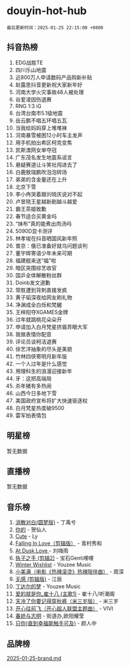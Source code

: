 # douyin-hot-hub

`最后更新时间：2025-01-25 22:15:00 +0800`

## 抖音热榜

1. EDG战胜TE
1. 四川乐山地震
1. 近800万人申请数码产品购新补贴
1. 赵露思抖音更新祝大家新年好
1. 河南大学火灾事故48人被处理
1. 谷爱凌因伤退赛
1. RNG 1:3 iG
1. 台湾台南市5.1级地震
1. 岳云鹏不唱五环唱五瓦
1. 当我给妈妈穿上堆堆袜
1. 河南暴雪被困12小时车主发声
1. 用手机拍出希区柯克变焦
1. 凯斯澳网女单夺冠
1. 广东茂名发生地震系谣言
1. 悬疑赛道让斗笑社闯进去了
1. 白鹿敖瑞鹏吹泡泡转场
1. 弟弟的含金量还在上升
1. 北京下雪
1. 李小冉哭着跟刘晓庆说对不起
1. 卢昱晓王星越新剧越斗越爱
1. 霸王茶姬致歉
1. 春节适合买黄金吗
1. “抹布”真的能煮出肉汤吗
1. 5090D显卡测评
1. 林孝埈在抖音晒国风新年照
1. 普京：俄已准备好就乌问题谈判
1. 董宇辉寄语少年未来可期
1. 福建舰来送“福”啦
1. 暗区突围综艺收官
1. 国乒全体解散粉丝群
1. Doinb发文道歉
1. 常胜遭到背刺直接发疯
1. 黄子韬深夜给网友刷礼物
1. 净渊成全白烁和梵樾
1. 王梓阳夺XGAMES金牌
1. 过年就跳桃花朵朵开
1. 申请加入白月梵星挤眉弄眼大军
1. 我做表情你配音
1. 评论员谈柯洁退赛
1. 徐艺洋抽象的尽头是美貌
1. 竹林四侠寄明月新年版
1. 一个人过年是什么感觉
1. 用理科生的浪漫迎接新年
1. 牙：这把高端局
1. 杀年猪有多热闹
1. 山西今日多地下雪
1. 美国政府宣布将扩大快速驱逐权
1. 白月梵星热度破9500
1. 雷军拍表情包

## 明星榜

暂无数据

## 直播榜

暂无数据

## 音乐榜

1. [消散对白(圆梦版)](https://sf3-cdn-tos.douyinstatic.com/obj/tos-cn-ve-2774/og4jB5I5IizzoZVAAAzWgBMAsMDWoArfwBOiFs) - 丁禹兮
1. [你的](https://sf5-hl-cdn-tos.douyinstatic.com/obj/tos-cn-ve-2774/oYuIeKf42jB7sEV6B2upMdpYAgfrQWj0FeRegh) - 贺仙人
1. [Cute](https://sf5-hl-cdn-tos.douyinstatic.com/obj/tos-cn-ve-2774/o4IbIzHWKAAB4wsS5qMBRiiAlEBGTpQRNfFvuo) - Ly
1. [Falling In Love（剪辑版）](https://sf5-hl-cdn-tos.douyinstatic.com/obj/tos-cn-ve-2774/o8ajpA8zzgBPahbBIO8AcKGBLJezFCRd1wfP9f) - 青村秀和
1. [ At Dusk  Love ](https://sf5-hl-cdn-tos.douyinstatic.com/obj/tos-cn-ve-2774/o8CrpCf5CaYgI4ZrtQgMQAFEfuGqNnRSDQAPBc) - 刘嗨雨
1. [执子之手 (剪辑2)](https://sf5-hl-cdn-tos.douyinstatic.com/obj/tos-cn-ve-2774/oUoZLQjCc31XzqsBnBQUNgeKtYPBcgbFDwtfcu) - 宝石Gem\哩哩
1. [Winter Wishlist](https://sf5-hl-cdn-tos.douyinstatic.com/obj/tos-cn-ve-2774/oIIgUOeamCFCVAzxN6MFRLIBlLGpUqQxeeHrLE) - Youzee Music
1. [小美满（电影《热辣滚烫》热辣陪伴曲）](https://sf5-hl-cdn-tos.douyinstatic.com/obj/tos-cn-ve-2774/o0GAn2lSgfZIDUgtevCGDQYnFg4CwnrBaxbTZL) - 周深
1. [无感 (剪辑版)](https://sf6-cdn-tos.douyinstatic.com/obj/tos-cn-ve-2774/o0eIsUzJBDlQaQFC5OFlgbMEZC1TFYBftOBn6p) - 江辰
1. [丁达尔的梦](https://sf5-hl-cdn-tos.douyinstatic.com/obj/tos-cn-ve-2774/oMU3WirUZBVQkAC9ccG5P2IQirziZM2RTInUY) - Youzee Music
1. [爱的就是你_崔十八 (主歌1)](https://sf5-hl-cdn-tos.douyinstatic.com/obj/tos-cn-ve-2774/oI5BO5DhFZ6UTcNCnZaOCBLtZ7WIMQGfgnXf5E) - 崔十八/听潮阁
1. [天冷了你要记得穿秋裤（米三岁版）](https://sf5-hl-cdn-tos.douyinstatic.com/obj/tos-cn-ve-2774/oQlIwVIDWiZ6BQilAorS7MA0AgCkQDvcZAdm1) - 米三岁
1. [开心往前飞（开心超人联盟主题曲）](https://sf5-hl-cdn-tos.douyinstatic.com/obj/tos-cn-ve-2774/9d8fb7c82cf1421fb93a9fe925275e0a) - VIVI
1. [春娇与志明](https://sf5-hl-cdn-tos.douyinstatic.com/obj/tos-cn-ve-2774/e530d8fceb7044b39707d7f9ff54add1) - 街道办,欧阳耀莹
1. [只你(直到幸福能触手可及)](https://sf5-hl-cdn-tos.douyinstatic.com/obj/tos-cn-ve-2774/o0lBkRDzFTeaVSUz3ZZSCBVtZ5DIMQGfgmEAuE) - 颜人中

## 品牌榜

[2025-01-25-brand.md](2025-01-25-brand.md)

